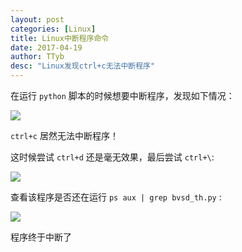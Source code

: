 ```yaml
---
layout: post
categories: [Linux]
title: Linux中断程序命令
date: 2017-04-19
author: TTyb
desc: "Linux发现ctrl+c无法中断程序"
---
```


在运行 `python` 脚本的时候想要中断程序，发现如下情况：

![](http://images2015.cnblogs.com/blog/996148/201704/996148-20170419100644618-865355723.png)

`ctrl+c` 居然无法中断程序！

这时候尝试 `ctrl+d` 还是毫无效果，最后尝试 `ctrl+\`:

![](http://images2015.cnblogs.com/blog/996148/201704/996148-20170419100824977-2099921750.png)

查看该程序是否还在运行 `ps aux | grep bvsd_th.py` :

![](http://images2015.cnblogs.com/blog/996148/201704/996148-20170419101253602-1798786690.png)

程序终于中断了